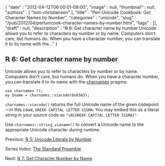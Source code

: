 {
   "date" : "2012-04-12T06:00:01-08:00",
   "image" : null,
   "thumbnail" : null,
   "authors" : [
      "tom-christiansen"
   ],
   "title" : "Perl Unicode Cookbook: Get Character Names by Number",
   "categories" : "unicode",
   "slug" : "/pub/2012/04/perlunicook-character-names-by-number.html",
   "tags" : [],
   "draft" : null,
   "description" : "℞ 6: Get character name by number Unicode allows you to refer to characters by number or by name. Computers don't care, but humans do. When you have a character number, you can translate it to its name with the..."
}



℞ 6: Get character name by number
---------------------------------

Unicode allows you to refer to characters by number or by name. Computers don't care, but humans do. When you have a character number, you can translate it to its name with the [charnames](http://perldoc.perl.org/charnames.html) pragma:

    use charnames ();
    my $name = charnames::viacode(0x03A3);

`charnames::viacode()` returns the full Unicode name of the given codepoint—in this case, `GREEK CAPITAL LETTER SIGMA`. You may embed this as a literal string in your source code as `"\N{GREEK CAPITAL LETTER SIGMA}"`.

Use `charnames::string_vianame()` to convert a Unicode name to the appropriate Unicode character during runtime.

Previous: [℞ 5: Unicode Literals by Number](/pub/2012/04/perlunicook-unicode-literals-by-number.html)

Series Index: [The Standard Preamble](/pub/2012/04/perlunicook-standard-preamble.html)

Next: [℞ 7: Get Character Number by Name](/pub/2012/04/perlunicook-character-numbers-by-name.html)
